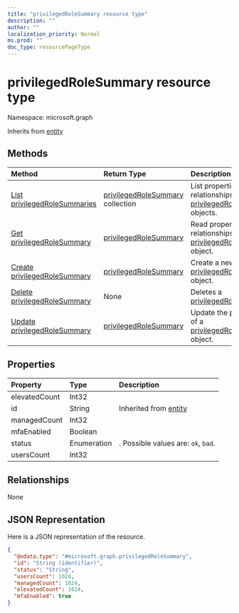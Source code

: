 ```yaml
---
title: "privilegedRoleSummary resource type"
description: ""
author: ""
localization_priority: Normal
ms.prod: ""
doc_type: resourcePageType
---
```


# privilegedRoleSummary resource type


Namespace: microsoft.graph




Inherits from [entity](../resources/entity.md)

## Methods
|Method|Return Type|Description|
|:---|:---|:---|
|[List privilegedRoleSummaries](../api/privilegedrolesummary-list.md)|[privilegedRoleSummary](../resources/privilegedrolesummary.md) collection|List properties and relationships of the [privilegedRoleSummary](../resources/privilegedrolesummary.md) objects.|
|[Get privilegedRoleSummary](../api/privilegedrolesummary-get.md)|[privilegedRoleSummary](../resources/privilegedrolesummary.md)|Read properties and relationships of the [privilegedRoleSummary](../resources/privilegedrolesummary.md) object.|
|[Create privilegedRoleSummary](../api/privilegedrolesummary-create.md)|[privilegedRoleSummary](../resources/privilegedrolesummary.md)|Create a new [privilegedRoleSummary](../resources/privilegedrolesummary.md) object.|
|[Delete privilegedRoleSummary](../api/privilegedrolesummary-delete.md)|None|Deletes a [privilegedRoleSummary](../resources/privilegedrolesummary.md).|
|[Update privilegedRoleSummary](../api/privilegedrolesummary-update.md)|[privilegedRoleSummary](../resources/privilegedrolesummary.md)|Update the properties of a [privilegedRoleSummary](../resources/privilegedrolesummary.md) object.|

## Properties
|Property|Type|Description|
|:---|:---|:---|
|elevatedCount|Int32||
|id|String| Inherited from [entity](../resources/entity.md)|
|managedCount|Int32||
|mfaEnabled|Boolean||
|status|Enumeration|. Possible values are: `ok`, `bad`.|
|usersCount|Int32||

## Relationships
None

## JSON Representation
Here is a JSON representation of the resource.
<!-- {
  "blockType": "resource",
  "keyProperty": "id",
  "@odata.type": "microsoft.graph.privilegedRoleSummary",
  "baseType": "microsoft.graph.entity",
  "openType": false
}
-->
``` json
{
  "@odata.type": "#microsoft.graph.privilegedRoleSummary",
  "id": "String (identifier)",
  "status": "String",
  "usersCount": 1024,
  "managedCount": 1024,
  "elevatedCount": 1024,
  "mfaEnabled": true
}
```

